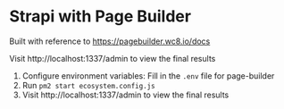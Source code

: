 # Strapi with Page Builder

Built with reference to https://pagebuilder.wc8.io/docs

Visit http://localhost:1337/admin to view the final results

1. Configure environment variables: Fill in the `.env` file for page-builder
2. Run `pm2 start ecosystem.config.js`
3. Visit http://localhost:1337/admin to view the final results